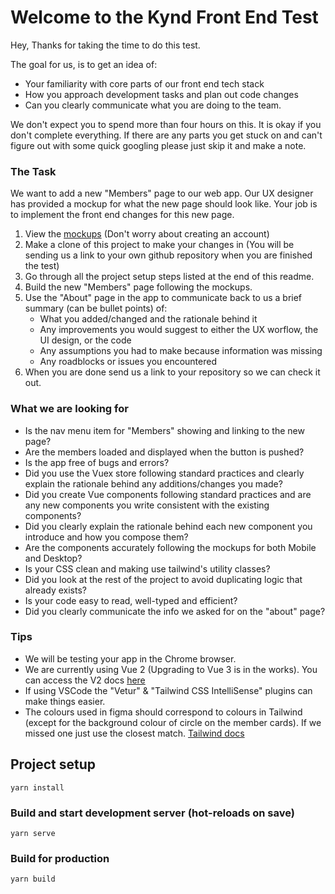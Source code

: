 # Welcome to the Kynd Front End Test

Hey, Thanks for taking the time to do this test. 

The goal for us, is to get an idea of:
- Your familiarity with core parts of our front end tech stack
- How you approach development tasks and plan out code changes
- Can you clearly communicate what you are doing to the team.

We don't expect you to spend more than four hours on this. It is okay if you don't complete everything. If there are any parts you get stuck on and can't figure out with some quick googling please just skip it and make a note. 

### The Task
We want to add a new "Members" page to our web app. Our UX designer has provided a mockup for what the new page should look like. Your job is to implement the front end changes for this new page.

1. View the [mockups](https://www.figma.com/file/k2LGJ9gxe8NJDGsEG5egg0/FE-Dev-Test) (Don't worry about creating an account) 
2. Make a clone of this project to make your changes in (You will be sending us a link to your own github repository when you are finished the test)
3. Go through all the project setup steps listed at the end of this readme. 
4. Build the new "Members" page following the mockups.
5. Use the "About" page in the app to communicate back to us a brief summary (can be bullet points) of:
   - What you added/changed and the rationale behind it
   - Any improvements you would suggest to either the UX worflow, the UI design, or the code
   - Any assumptions you had to make because information was missing
   - Any roadblocks or issues you encountered
6. When you are done send us a link to your repository so we can check it out.  

### What we are looking for
- Is the nav menu item for "Members" showing and linking to the new page?
- Are the members loaded and displayed when the button is pushed?
- Is the app free of bugs and errors?
- Did you use the Vuex store following standard practices and clearly explain the rationale behind any additions/changes you made?
- Did you create Vue components following standard practices and are any new components you write consistent with the existing components?
- Did you clearly explain the rationale behind each new component you introduce and how you compose them?
- Are the components accurately following the mockups for both Mobile and Desktop?
- Is your CSS clean and making use tailwind's utility classes?
- Did you look at the rest of the project to avoid duplicating logic that already exists?
- Is your code easy to read, well-typed and efficient?
- Did you clearly communicate the info we asked for on the "about" page?

### Tips
- We will be testing your app in the Chrome browser.
- We are currently using Vue 2 (Upgrading to Vue 3 is in the works). You can access the V2 docs [here](https://v2.vuejs.org/v2/guide/)
- If using VSCode the "Vetur" & "Tailwind CSS IntelliSense" plugins can make things easier.
- The colours used in figma should correspond to colours in Tailwind (except for the background colour of circle on the member cards). If we missed one just use the closest match. [Tailwind docs](https://tailwindcss.com/docs/background-color)

## Project setup
```
yarn install
```

### Build and start development server (hot-reloads on save)
```
yarn serve
```

### Build for production
```
yarn build
```
